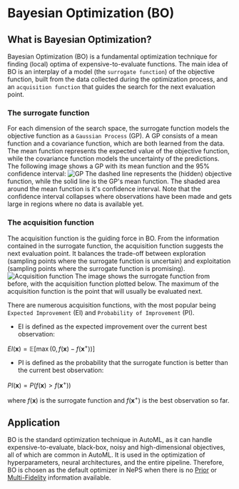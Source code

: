 # Bayesian Optimization (BO)

## What is Bayesian Optimization?

Bayesian Optimization (BO) is a fundamental optimization technique for finding (local) optima of expensive-to-evaluate functions. The main idea of BO is an interplay of a model (the `surrogate function`) of the objective function, built from the data collected during the optimization process, and an `acquisition function` that guides the search for the next evaluation point.

### The surrogate function

For each dimension of the search space, the surrogate function models the objective function as a `Gaussian Process` (GP). A GP consists of a mean function and a covariance function, which are both learned from the data. The mean function represents the expected value of the objective function, while the covariance function models the uncertainty of the predictions.
The following image shows a GP with its mean function and the 95% confidence interval:
![GP](../../doc_images/optimizers/bo_surrogate.png)
The dashed line represents the (hidden) objective function, while the solid line is the GP's mean function. The shaded area around the mean function is it's confidence interval. Note that the confidence interval collapses where observations have been made and gets large in regions where no data is available yet.

### The acquisition function

The acquisition function is the guiding force in BO. From the information contained in the surrogate function, the acquisition function suggests the next evaluation point. It balances the trade-off between exploration (sampling points where the surrogate function is uncertain) and exploitation (sampling points where the surrogate function is promising).
![Acquisition function](../../doc_images/optimizers/bo_acqu.png)
The image shows the surrogate function from before, with the acquisition function plotted below. The maximum of the acquisition function is the point that will usually be evaluated next.

There are numerous acquisition functions, with the most popular being `Expected Improvement` (EI) and `Probability of Improvement` (PI).

- EI is defined as the expected improvement over the current best observation:

$EI(\boldsymbol{x}) = \mathbb{E}[\max(0, f(\boldsymbol{x}) - f(\boldsymbol{x}^+))]$

- PI is defined as the probability that the surrogate function is better than the current best observation:

$PI(\boldsymbol{x}) = P(f(\boldsymbol{x}) > f(\boldsymbol{x}^+))$

where $f(\boldsymbol{x})$ is the surrogate function and $f(\boldsymbol{x}^+)$ is the best observation so far.

## Application

BO is the standard optimization technique in AutoML, as it can handle expensive-to-evaluate, black-box, noisy and high-dimensional objectives, all of which are common in AutoML. It is used in the optimization of hyperparameters, neural architectures, and the entire pipeline.
Therefore, BO is chosen as the default optimizer in NePS when there is no [Prior](../search_algorithms/prior.md) or [Multi-Fidelity](../search_algorithms/multifidelity.md) information available.
